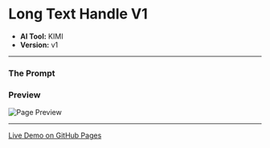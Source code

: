 # Long Text Handle V1

* **AI Tool:** KIMI
* **Version:** v1

---

### The Prompt

>

### Preview

![Page Preview](./preview.png)

---

[Live Demo on GitHub Pages](https://your-username.github.io/AI-Frontend-Gallery/Kimi/long-text-handle-v1/)
